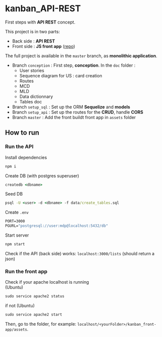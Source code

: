 # kanban_API-REST

First steps with **API REST** concept.

This project is in two parts:

- Back side : **API REST**
- Front side : **JS front app** ([repo](https://github.com/AgathePons/kanban_front-app))

The full project is available in the `master` branch, as **monolithic application**.

- Branch `conception` : First step, **conception**. In the `doc` folder :
  - User stories
  - Sequence diagram for US : card creation
  - Routes
  - MCD
  - MLD
  - Data dictionnary
  - Tables doc
- Branch `setup_sql` : Set up the ORM **Sequelize** and **models**
- Branch `setup_api` : Set up the routes for the **CRUD**, handle **CORS**
- Branch `master` : Add the front buildt front app in `assets` folder

## How to run

### Run the API

Install dependencies

```cmd
npm i
```

Create DB (with postgres superuser)

```cmd
createdb <dbname>
```

Seed DB

```cmd
psql -U <user> -d <dbname> -f data/create_tables.sql
```

Create `.env`

```cmd
PORT=3000
PGURL="postgresql://user:mdp@localhost:5432/db"
```

Start server

```cmd
npm start
```

Check if the API (back side) works: `localhost:3000/lists` (should return a json)

### Run the front app

Check if your apache localhost is running  
(Ubuntu)

```cmd
sudo service apache2 status
```

if not (Ubuntu)

```cmd
sudo service apache2 start
```

Then, go to the folder, for example: `localhost/<yourFolder>/kanban_front-app/assets`.